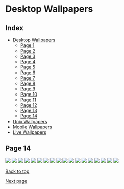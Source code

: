 # Desktop Wallpapers

## Index

- [Desktop Wallpapers](https://github.com/D3Ext/aesthetic-wallpapers/blob/main/pages/Desktop.md#desktop-wallpapers)
  - [Page 1](https://github.com/D3Ext/aesthetic-wallpapers/blob/main/pages/Page1.md)
  - [Page 2](https://github.com/D3Ext/aesthetic-wallpapers/blob/main/pages/Page2.md)
  - [Page 3](https://github.com/D3Ext/aesthetic-wallpapers/blob/main/pages/Page3.md)
  - [Page 4](https://github.com/D3Ext/aesthetic-wallpapers/blob/main/pages/Page4.md)
  - [Page 5](https://github.com/D3Ext/aesthetic-wallpapers/blob/main/pages/Page5.md)
  - [Page 6](https://github.com/D3Ext/aesthetic-wallpapers/blob/main/pages/Page6.md)
  - [Page 7](https://github.com/D3Ext/aesthetic-wallpapers/blob/main/pages/Page7.md)
  - [Page 8](https://github.com/D3Ext/aesthetic-wallpapers/blob/main/pages/Page8.md)
  - [Page 9](https://github.com/D3Ext/aesthetic-wallpapers/blob/main/pages/Page9.md)
  - [Page 10](https://github.com/D3Ext/aesthetic-wallpapers/blob/main/pages/Page10.md)
  - [Page 11](https://github.com/D3Ext/aesthetic-wallpapers/blob/main/pages/Page11.md)
  - [Page 12](https://github.com/D3Ext/aesthetic-wallpapers/blob/main/pages/Page12.md)
  - [Page 13](https://github.com/D3Ext/aesthetic-wallpapers/blob/main/pages/Page13.md)
  - [Page 14](https://github.com/D3Ext/aesthetic-wallpapers/blob/main/pages/Page14.md)
- [Unix Wallpapers](https://github.com/D3Ext/aesthetic-wallpapers/blob/main/pages/Unix.md)
- [Mobile Wallpapers](https://github.com/D3Ext/aesthetic-wallpapers/blob/main/pages/Mobile.md#mobile-wallpapers)
- [Live Wallpapers](https://github.com/D3Ext/aesthetic-wallpapers/blob/main/pages/Live.md#live-wallpapers)

## Page 14

<img src="https://raw.githubusercontent.com/D3Ext/aesthetic-wallpapers/main/images/skyline.png">

<img src="https://raw.githubusercontent.com/D3Ext/aesthetic-wallpapers/main/images/wide_lines.png">

<img src="https://raw.githubusercontent.com/D3Ext/aesthetic-wallpapers/main/images/wide_tokyonight_lines.png">

<img src="https://raw.githubusercontent.com/D3Ext/aesthetic-wallpapers/main/images/falltree.jpg">

<img src="https://raw.githubusercontent.com/D3Ext/aesthetic-wallpapers/main/images/field.jpeg">

<img src="https://raw.githubusercontent.com/D3Ext/aesthetic-wallpapers/main/images/rick-tokyonight.png">

<img src="https://raw.githubusercontent.com/D3Ext/aesthetic-wallpapers/main/images/wallhaven-e7m8zl.jpg">

<img src="https://raw.githubusercontent.com/D3Ext/aesthetic-wallpapers/main/images/wallhaven-lmxwdl.jpg">

<img src="https://raw.githubusercontent.com/D3Ext/aesthetic-wallpapers/main/images/beige_tree.png">

<img src="https://raw.githubusercontent.com/D3Ext/aesthetic-wallpapers/main/images/dark_pixelart.png">

<img src="https://raw.githubusercontent.com/D3Ext/aesthetic-wallpapers/main/images/haskell.png">

<img src="https://raw.githubusercontent.com/D3Ext/aesthetic-wallpapers/main/images/ibmbios8x8_intel.png">

<img src="https://raw.githubusercontent.com/D3Ext/aesthetic-wallpapers/main/images/minimal_c.png">

<img src="https://raw.githubusercontent.com/D3Ext/aesthetic-wallpapers/main/images/minimal_python.png">

<img src="https://raw.githubusercontent.com/D3Ext/aesthetic-wallpapers/main/images/purple_plane_landscape.png">

<img src="https://raw.githubusercontent.com/D3Ext/aesthetic-wallpapers/main/images/uj21s0by4v271.jpg">

<img src="https://raw.githubusercontent.com/D3Ext/aesthetic-wallpapers/main/images/planet_with_sunrise.png">

<img src="https://raw.githubusercontent.com/D3Ext/aesthetic-wallpapers/main/images/fishing_stars.jpg">

[Back to top](#Index)

[Next page](https://github.com/D3Ext/aesthetic-wallpapers/blob/main/pages/Page15.md)
